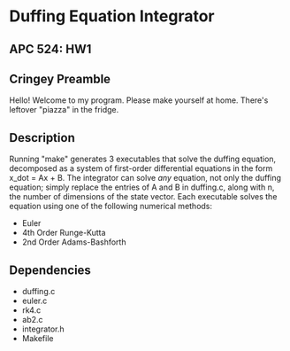# Duffing Equation Integrator
## APC 524: HW1

## Cringey Preamble
Hello! Welcome to my program. Please make yourself at home.
There's leftover "piazza" in the fridge.

## Description
Running "make" generates 3 executables that solve the duffing equation,
decomposed as a system of first-order differential equations in the form
x_dot = Ax + B. The integrator can solve *any* equation, not only the duffing
equation; simply replace the entries of A and B in duffing.c, along with n,
the number of dimensions of the state vector. Each executable solves the
equation using one of the following numerical methods:
- Euler
- 4th Order Runge-Kutta
- 2nd Order Adams-Bashforth

## Dependencies
- duffing.c
- euler.c
- rk4.c
- ab2.c
- integrator.h
- Makefile

